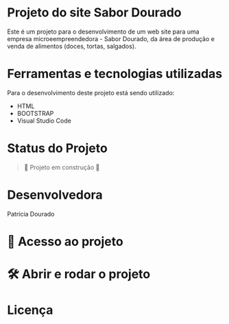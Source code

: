 # Projeto do site Sabor Dourado
Este é um projeto para o desenvolvimento de um web site para uma empresa microeempreendedora - Sabor Dourado, da área de produção e venda de alimentos (doces, tortas, salgados).

# Ferramentas e tecnologias utilizadas

Para o desenvolvimento deste projeto está sendo utilizado:

* HTML
* BOOTSTRAP
* Visual Studio Code

# Status do Projeto

> :construction: Projeto em construção :construction:

# Desenvolvedora

Patrícia Dourado

# 📁 Acesso ao projeto

# 🛠️ Abrir e rodar o projeto

# Licença
